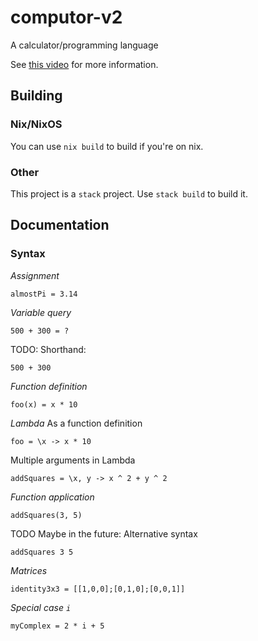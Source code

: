 # computor-v2

A calculator/programming language

See [this video](https://www.youtube.com/watch?v=8d4RtvMQp10) for more information.


## Building

### Nix/NixOS

You can use `nix build` to build if you're on nix.

### Other

This project is a `stack` project. Use `stack build` to build it.

## Documentation

### Syntax

*Assignment*
```
almostPi = 3.14
```

*Variable query*
```
500 + 300 = ?
```
TODO: Shorthand:
```
500 + 300
```

*Function definition*
```
foo(x) = x * 10
```

*Lambda*
As a function definition
```
foo = \x -> x * 10
```
Multiple arguments in Lambda
```
addSquares = \x, y -> x ^ 2 + y ^ 2
```

*Function application*
```
addSquares(3, 5)
```

TODO Maybe in the future: Alternative syntax
```
addSquares 3 5
```

*Matrices*
```
identity3x3 = [[1,0,0];[0,1,0];[0,0,1]]
```

*Special case `i`*

```
myComplex = 2 * i + 5
```
